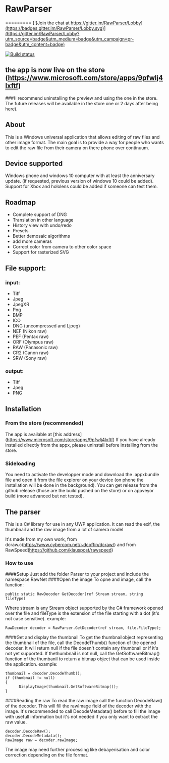 # RawParser
=========
[![Join the chat at https://gitter.im/RawParser/Lobby](https://badges.gitter.im/RawParser/Lobby.svg)](https://gitter.im/RawParser/Lobby?utm_source=badge&utm_medium=badge&utm_campaign=pr-badge&utm_content=badge)

[![Build status](https://ci.appveyor.com/api/projects/status/sdvkbleoqohq9rmb/branch/master?svg=true)](https://ci.appveyor.com/project/arimhan/rawparser/branch/master)

## the app is now live on the store (https://www.microsoft.com/store/apps/9pfwlj4lxftf) 
###(I recommend uninstalling the preview and using the one in the store. The future releases will be available in the store one or 2 days after being here).

## About
This is a Windows universal application that allows editing of raw files and other image format.
The main goal is to provide a way for people who wants to edit the raw file from their camera on there phone over continuum.
## Device supported
Windows phone and windows 10 computer with at least the anniversary update. (if requested, previous version of windows 10 could be added).
Support for Xbox and hololens could be added if someone can test them.

## Roadmap
- Complete support of DNG 
- Translation in other language
- History view with undo/redo
- Presets
- Better demosaic algorithms
- add more cameras
- Correct color from camera to other color space
- Support for rasterized SVG

## File support:
### input:
- Tiff
- Jpeg
- JpegXR
- Png 
- BMP
- ICO
- DNG (uncompressed and Ljpeg)  
- NEF (Nikon raw)
- PEF (Pentax raw)
- ORF (Olympus raw)
- RAW (Panasonic raw)
- CR2 (Canon raw)
- SRW (Sony raw)
  
### output:
 - Tiff
 - Jpeg
 - PNG

## Installation
### From the store (recommended)
The app is available at [this address]
(https://www.microsoft.com/store/apps/9pfwlj4lxftf)
If you have already installed directly from the appx, please uninstall before installing from the store.

### Sideloading
You need to activate the developper mode and download the .appxbundle file and open it from the file explorer on your device (on phone the installation will be done in the background).
 You can get release from the github release (those are the build pushed on the store) or on appveyor build (more advanced but not tested).
 
 ## The parser
 This is a C# library for use in any UWP application.
It can read the exif, the thumbnail and the raw image from a lot of camera model

It's made from my own work, from dcraw.c(https://www.cybercom.net/~dcoffin/dcraw/) and from RawSpeed(https://github.com/klauspost/rawspeed)

### How to use
####Setup
Just add the folder Parser to your project and include the namespace RawNet
####Open the image
To opne and image, call the function:
```
public static RawDecoder GetDecoder(ref Stream stream, string fileType)
```
Where stream is any Stream object supported by the C# framework opened over the file and fileType is the extension of the file starting with a dot (it's not case sensitive).
example:
```
RawDecoder decoder = RawParser.GetDecoder(ref stream, file.FileType);
```
####Get and display the thumbnail
To get the thumbnailobject representing the thumbnail of the file, call the DecodeThumb() function of the opened decoder. It will return null if the file doesn't contain any thumbnail or if it's not yet supported. If thethumbnail is not null, call the GetSoftwareBitmap() function of the thumbanil to return a bitmap object that can be used inside the application.
example:
```
thumbnail = decoder.DecodeThumb();
if (thumbnail != null)
{
      DisplayImage(thumbnail.GetSoftwareBitmap());        
}
```

####Reading the raw
To read the raw image call the function DecodeRaw() of the decoder. This will fill the rawImage field of the decoder with the image.
It's recommended to call DecodeMetadata() before to fill the image with usefull information but it's not needed if you only want to extract the raw value.
```
decoder.DecodeRaw();
decoder.DecodeMetadata();
RawImage raw = decoder.rawImage;
```
The image may need further processing like debayerisation and color correction depending on the file format.
